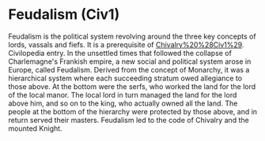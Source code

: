# Feudalism (Civ1)

Feudalism is the political system revolving around the three key concepts of lords, vassals and fiefs.
It is a prerequisite of [Chivalry%20%28Civ1%29](chivalry).
Civilopedia entry.
In the unsettled times that followed the collapse of Charlemagne's Frankish empire, a new social and political system arose in Europe, called Feudalism. Derived from the concept of Monarchy, it was a hierarchical system where each succeeding stratum owed allegiance to those above. At the bottom were the serfs, who worked the land for the lord of the local manor. The local lord in turn managed the land for the lord above him, and so on to the king, who actually owned all the land. The people at the bottom of the hierarchy were protected by those above, and in return served their masters. Feudalism led to the code of Chivalry and the mounted Knight.
